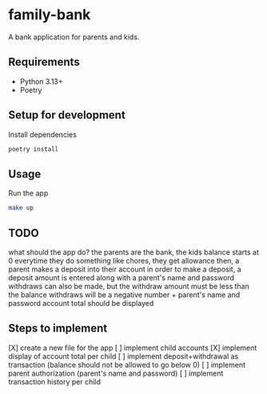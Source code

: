 # family-bank
A bank application for parents and kids.

## Requirements
- Python 3.13+
- Poetry

## Setup for development

Install dependencies
```sh
poetry install
```

## Usage

Run the app
```sh
make up
```

## TODO
what should the app do?
the parents are the bank, the kids balance starts at 0
everytime they do something like chores, they get allowance 
then, a parent makes a deposit into their account
in order to make a deposit, a deposit amount is entered along with a parent's name and password
withdraws can also be made, but the withdraw amount must be less than the balance
withdraws will be a negative number + parent's name and password
account total should be displayed

## Steps to implement
[X] create a new file for the app
[ ] implement child accounts
[X] implement display of account total per child
[ ] implement deposit+withdrawal as transaction (balance should not be allowed to go below 0)
[ ] implement parent authorization (parent's name and password)
[ ] implement transaction history per child
